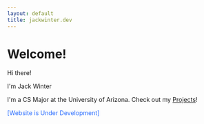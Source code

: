 ```yaml
---
layout: default
title: jackwinter.dev
---
```

# Welcome!

Hi there!

I'm Jack Winter

I'm a CS Major at the University of Arizona. Check out my [Projects](/projects)!

<span style="color: #2D6FFF">[Website is Under Development]</span>